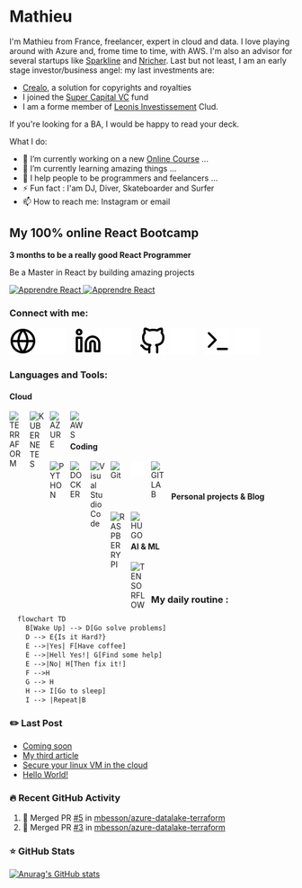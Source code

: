 # Mathieu
I'm Mathieu from France, freelancer, expert in cloud and data. I love playing around with Azure and, frome time to time, with AWS. I'm also an advisor for several startups like [Sparkline](https://sparkline.xyz/equipe/) and [Nricher](https://www.linkedin.com/company/nricher/?originalSubdomain=fr). Last but not least, I am an early stage investor/business angel: my last investments are: 

- [Crealo](https://www.crealo.app/), a solution for copyrights and royalties
- I joined the [Super Capital VC](https://www.supercapital.vc/) fund
- I am a forme member of [Leonis Investissement](https://leonis.vc/) Clud.

If you're looking for a BA, I would be happy to read your deck. 

<!--
**mbesson/mbesson** is a ✨ _special_ ✨ repository because its `README.md` (this file) appears on your GitHub profile.
-->
What I do: 

- 🔭 I’m currently working on a new [Online Course][courses] ...
- 🌱 I’m currently learning amazing things ...
- 👯 I help people to be programmers and feelancers ...
- ⚡ Fun fact : I'am DJ, Diver, Skateboarder and Surfer
- 📫 How to reach me: Instagram or email

## My 100% online React Bootcamp

 <strong>
    3 months to be a really good React Programmer
  </strong>
  <p>
    Be a Master in React by building amazing projects
  </p>

  <a href="https://go.mikecodeur.com/react-mastery">
    <img 
      alt="Apprendre React"
      src="https://mikecodeur.com/mike/assets/courses/react-mastery.png"
    />
  </a>
 
  <a href="https://go.mikecodeur.com/react-mastery" >
    <img width="100"
      alt="Apprendre React"
      src="https://mikecodeur.com/mike/assets/mikecodeur-trans.png"
    />
  </a>


### Connect with me:

[![img_contact](./img/globe-light.svg)](https://thetechpretender.substack.com/#gh-light-mode-only)
[![img_contact](./img/globe-dark.svg)](https://thetechpretender.substack.com/#gh-dark-mode-only)
&nbsp;&nbsp;
[![img_contact](./img/linkedin-light.svg)](https://www.linkedin.com/in/mathieu-besson-expert-azure/#gh-light-mode-only)
[![img_contact](./img/linkedin-dark.svg)](https://www.linkedin.com/in/mathieu-besson-expert-azure/#gh-dark-mode-only)
&nbsp;&nbsp;
[![img_contact](./img/github-light.svg)](https://github.com/mbesson/#gh-light-mode-only)
[![img_contact](./img/github-dark.svg)](https://github.com/mbesson/#gh-dark-mode-only)
&nbsp;&nbsp;
[![img_contact](./img/terminal-light.svg)](https://mbesson.github.io/#gh-light-mode-only)
[![img_contact](./img/terminal-dark.svg)](https://mbesson.github.io/#gh-dark-mode-only)
&nbsp;&nbsp;

### Languages and Tools:

#### Cloud
[<img align="left" alt="TERRAFORM" width="25px" src="https://cdn.jsdelivr.net/gh/devicons/devicon/icons/terraform/terraform-original.svg" style="padding-right:11px;" />][youtubeplaylist]
[<img align="left" alt="KUBERNETES" width="26px" src="https://cdn.jsdelivr.net/gh/devicons/devicon/icons/kubernetes/kubernetes-plain.svg" style="padding-right:10px;" />][youtubeplaylist]
[<img align="left" alt="AZURE" width="25px" src="https://cdn.jsdelivr.net/gh/devicons/devicon/icons/azure/azure-original.svg" style="padding-right:11px;" />][youtubeplaylist]
[<img align="left" alt="AWS" width="25px" src="https://cdn.jsdelivr.net/gh/devicons/devicon/icons/amazonwebservices/amazonwebservices-original.svg" style="padding-right:11px;" />][youtubeplaylist]

<br />
<br />

#### Coding
[<img align="left" alt="PYTHON" width="26px" src="https://cdn.jsdelivr.net/gh/devicons/devicon/icons/python/python-original.svg" style="padding-right:10px;" />][youtubeplaylist]
[<img align="left" alt="DOCKER" width="25px" src="https://cdn.jsdelivr.net/gh/devicons/devicon/icons/docker/docker-original.svg" style="padding-right:11px;" />][youtubeplaylist]
[<img align="left" alt="Visual Studio Code" width="26px" src="https://cdn.jsdelivr.net/gh/devicons/devicon/icons/vscode/vscode-original.svg" style="padding-right:10px;" />][youtubeplaylist]
[<img align="left" alt="Git" width="26px" src="https://cdn.jsdelivr.net/gh/devicons/devicon/icons/git/git-original.svg" style="padding-right:10px;" />][youtubeplaylist]
[<img align="left" alt="GITHUB" width="26px" src="./img/github-dark.svg" style="padding-right:10px;" />][youtubeplaylist]
[<img align="left" alt="GITLAB" width="26px" src="https://cdn.jsdelivr.net/gh/devicons/devicon/icons/gitlab/gitlab-original.svg" style="padding-right:10px;" />][youtubeplaylist]

<br />
<br />

#### Personal projects & Blog
[<img align="left" alt="RASPBERRYPI" width="26px" src="https://cdn.jsdelivr.net/gh/devicons/devicon/icons/raspberrypi/raspberrypi-original.svg" style="padding-right:10px;" />][youtubeplaylist]
[<img align="left" alt="HUGO" width="26px" src="https://cdn.jsdelivr.net/gh/devicons/devicon/icons/hugo/hugo-original.svg" style="padding-right:10px;" />][youtubeplaylist]

<br />
<br />

#### AI & ML
[<img align="left" alt="TENSORFLOW" width="26px" src="https://cdn.jsdelivr.net/gh/devicons/devicon/icons/tensorflow/tensorflow-original.svg" style="padding-right:10px;" />][youtubeplaylist]

<br />
<br />

### My daily routine :

```mermaid
  flowchart TD
    B[Wake Up] --> D[Go solve problems]
    D --> E{Is it Hard?}
    E -->|Yes| F[Have coffee]
    E -->|Hell Yes!| G[Find some help]
    E -->|No| H[Then fix it!]
    F -->H
    G --> H
    H --> I[Go to sleep]
    I --> |Repeat|B
```

### :pencil2: Last Post

<!-- BLOG-POST-LIST:START -->
- [Coming soon](https://thetechpretender.substack.com/p/coming-soon)
- [My third article](https://mbesson.github.io/posts/azure_network_architecture/)
- [Secure your linux VM in the cloud](https://mbesson.github.io/posts/secure_linux/)
- [Hello World!](https://mbesson.github.io/posts/about/)
<!-- BLOG-POST-LIST:END -->

### 🔥 Recent GitHub Activity
<!--START_SECTION:activity-->
1. 🎉 Merged PR [#5](https://github.com/mbesson/azure-datalake-terraform/pull/5) in [mbesson/azure-datalake-terraform](https://github.com/mbesson/azure-datalake-terraform)
2. 🎉 Merged PR [#3](https://github.com/mbesson/azure-datalake-terraform/pull/3) in [mbesson/azure-datalake-terraform](https://github.com/mbesson/azure-datalake-terraform)
<!--END_SECTION:activity-->

### ⭐ GitHub Stats

[![Anurag's GitHub stats](https://github-readme-stats.vercel.app/api?username=mbesson&show_icons=true&hide_border=false&title_color=3B1F94f&icon_color=FFE500&bg_color=09131B&text_color=ffffff&border_color=0c1a25)](https://github.com/anuraghazra/github-readme-stats)

[courses]: https://formations.mikecodeur.com
[website]: https://go.mikecodeur.com/blog
[insta]: https://go.mikecodeur.com/instagram
[Youtube]: https://go.mikecodeur.com/youtube
[youtubeplaylist]: https://www.youtube.com/channel/UC7BNBNLwMF8GjgXLDP8PWQw